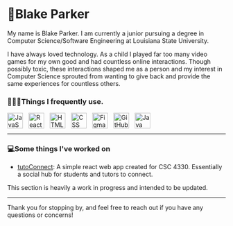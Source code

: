 # 👻Blake Parker

My name is Blake Parker. I am currently a junior pursuing a degree in Computer Science/Software Engineering at Louisiana State University.

I have always loved technology. As a child I played far too many video games for my own good and had countless online interactions. Though possibly toxic, these interactions shaped me as a person and my interest in Computer Science sprouted from wanting to give back and provide the same experiences for countless others.

### 👨🏻‍💻Things I frequently use.
<img align="left" alt="JavaScript" width="36px" style="padding-right:10px;" src="https://cdn.jsdelivr.net/gh/devicons/devicon/icons/javascript/javascript-plain.svg" />
<img align="left" alt="React" width="36px" style="padding-right:10px;" src="https://cdn.jsdelivr.net/gh/devicons/devicon/icons/react/react-original.svg" />
<img align="left" alt="HTML" width="36px" style="padding-right:10px;" src="https://cdn.jsdelivr.net/gh/devicons/devicon/icons/html5/html5-plain.svg" />
<img align="left" alt="CSS" width="36px" style="padding-right:10px;" src="https://cdn.jsdelivr.net/gh/devicons/devicon/icons/css3/css3-plain.svg" />
<img align="left" alt="Figma" width="36px" style="padding-right:10px;" src="https://cdn.jsdelivr.net/gh/devicons/devicon/icons/figma/figma-original.svg" />
<img align="left" alt="GitHub" width="36px" style="padding-right:10px;"src="https://cdn.jsdelivr.net/gh/devicons/devicon/icons/github/github-original.svg" />
<img align="left" alt="Java" width="36px" style="padding-right:10px;" src="https://cdn.jsdelivr.net/gh/devicons/devicon/icons/java/java-original.svg" />

<br/>
<br/>

---

### 💻Some things I've worked on

* [tutoConnect](https://github.com/blake-parker/tutoconnect): A simple react web app created for CSC 4330. Essentially a social hub for students and tutors to connect.

This section is heavily a work in progress and intended to be updated.

---

Thank you for stopping by, and feel free to reach out if you have any questions or concerns!
